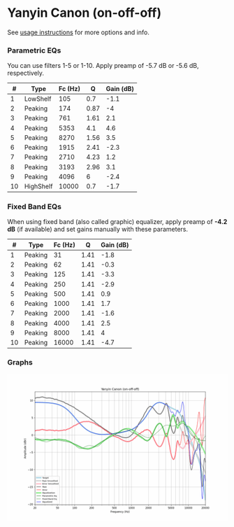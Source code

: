 # Yanyin Canon (on-off-off)
See [usage instructions](https://github.com/jaakkopasanen/AutoEq#usage) for more options and info.

### Parametric EQs
You can use filters 1-5 or 1-10. Apply preamp of -5.7 dB or -5.6 dB, respectively.

|   # | Type      |   Fc (Hz) |    Q |   Gain (dB) |
|-----|-----------|-----------|------|-------------|
|   1 | LowShelf  |       105 | 0.7  |        -1.1 |
|   2 | Peaking   |       174 | 0.87 |        -4   |
|   3 | Peaking   |       761 | 1.61 |         2.1 |
|   4 | Peaking   |      5353 | 4.1  |         4.6 |
|   5 | Peaking   |      8270 | 1.56 |         3.5 |
|   6 | Peaking   |      1915 | 2.41 |        -2.3 |
|   7 | Peaking   |      2710 | 4.23 |         1.2 |
|   8 | Peaking   |      3193 | 2.96 |         3.1 |
|   9 | Peaking   |      4096 | 6    |        -2.4 |
|  10 | HighShelf |     10000 | 0.7  |        -1.7 |

### Fixed Band EQs
When using fixed band (also called graphic) equalizer, apply preamp of **-4.2 dB** (if available) and set gains manually with these parameters.

|   # | Type    |   Fc (Hz) |    Q |   Gain (dB) |
|-----|---------|-----------|------|-------------|
|   1 | Peaking |        31 | 1.41 |        -1.8 |
|   2 | Peaking |        62 | 1.41 |        -0.3 |
|   3 | Peaking |       125 | 1.41 |        -3.3 |
|   4 | Peaking |       250 | 1.41 |        -2.9 |
|   5 | Peaking |       500 | 1.41 |         0.9 |
|   6 | Peaking |      1000 | 1.41 |         1.7 |
|   7 | Peaking |      2000 | 1.41 |        -1.6 |
|   8 | Peaking |      4000 | 1.41 |         2.5 |
|   9 | Peaking |      8000 | 1.41 |         4   |
|  10 | Peaking |     16000 | 1.41 |        -4.7 |

### Graphs
![](./Yanyin%20Canon%20(on-off-off).png)
